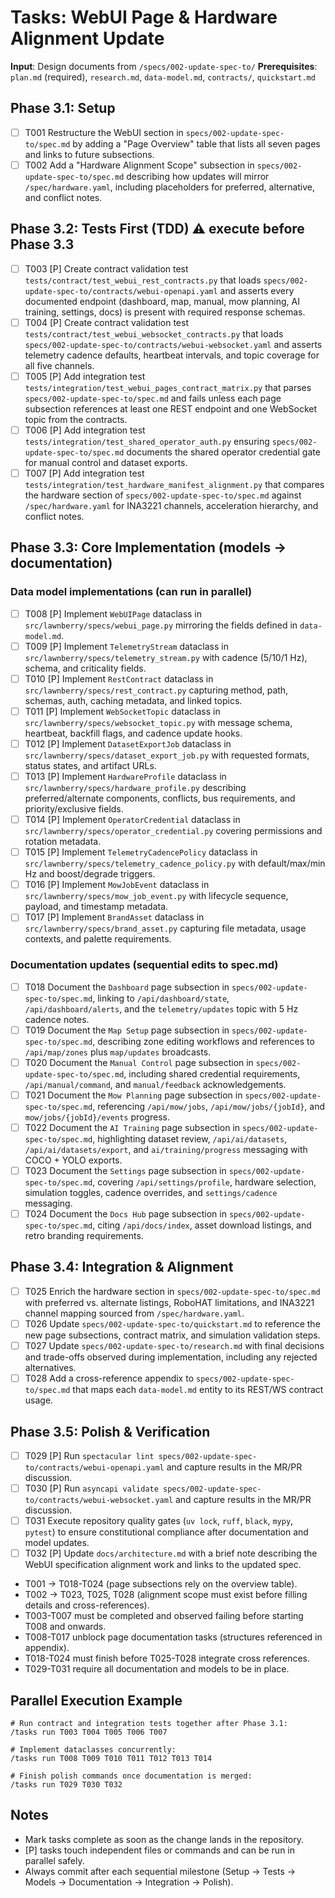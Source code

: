 # Tasks: WebUI Page & Hardware Alignment Update

**Input**: Design documents from `/specs/002-update-spec-to/`
**Prerequisites**: `plan.md` (required), `research.md`, `data-model.md`, `contracts/`, `quickstart.md`

## Phase 3.1: Setup
- [ ] T001 Restructure the WebUI section in `specs/002-update-spec-to/spec.md` by adding a "Page Overview" table that lists all seven pages and links to future subsections.
- [ ] T002 Add a "Hardware Alignment Scope" subsection in `specs/002-update-spec-to/spec.md` describing how updates will mirror `/spec/hardware.yaml`, including placeholders for preferred, alternative, and conflict notes.

## Phase 3.2: Tests First (TDD) ⚠️ execute before Phase 3.3
- [ ] T003 [P] Create contract validation test `tests/contract/test_webui_rest_contracts.py` that loads `specs/002-update-spec-to/contracts/webui-openapi.yaml` and asserts every documented endpoint (dashboard, map, manual, mow planning, AI training, settings, docs) is present with required response schemas.
- [ ] T004 [P] Create contract validation test `tests/contract/test_webui_websocket_contracts.py` that loads `specs/002-update-spec-to/contracts/webui-websocket.yaml` and asserts telemetry cadence defaults, heartbeat intervals, and topic coverage for all five channels.
- [ ] T005 [P] Add integration test `tests/integration/test_webui_pages_contract_matrix.py` that parses `specs/002-update-spec-to/spec.md` and fails unless each page subsection references at least one REST endpoint and one WebSocket topic from the contracts.
- [ ] T006 [P] Add integration test `tests/integration/test_shared_operator_auth.py` ensuring `specs/002-update-spec-to/spec.md` documents the shared operator credential gate for manual control and dataset exports.
- [ ] T007 [P] Add integration test `tests/integration/test_hardware_manifest_alignment.py` that compares the hardware section of `specs/002-update-spec-to/spec.md` against `/spec/hardware.yaml` for INA3221 channels, acceleration hierarchy, and conflict notes.

## Phase 3.3: Core Implementation (models → documentation)
### Data model implementations (can run in parallel)
- [ ] T008 [P] Implement `WebUIPage` dataclass in `src/lawnberry/specs/webui_page.py` mirroring the fields defined in `data-model.md`.
- [ ] T009 [P] Implement `TelemetryStream` dataclass in `src/lawnberry/specs/telemetry_stream.py` with cadence (5/10/1 Hz), schema, and criticality fields.
- [ ] T010 [P] Implement `RestContract` dataclass in `src/lawnberry/specs/rest_contract.py` capturing method, path, schemas, auth, caching metadata, and linked topics.
- [ ] T011 [P] Implement `WebSocketTopic` dataclass in `src/lawnberry/specs/websocket_topic.py` with message schema, heartbeat, backfill flags, and cadence update hooks.
- [ ] T012 [P] Implement `DatasetExportJob` dataclass in `src/lawnberry/specs/dataset_export_job.py` with requested formats, status states, and artifact URLs.
- [ ] T013 [P] Implement `HardwareProfile` dataclass in `src/lawnberry/specs/hardware_profile.py` describing preferred/alternate components, conflicts, bus requirements, and priority/exclusive fields.
- [ ] T014 [P] Implement `OperatorCredential` dataclass in `src/lawnberry/specs/operator_credential.py` covering permissions and rotation metadata.
- [ ] T015 [P] Implement `TelemetryCadencePolicy` dataclass in `src/lawnberry/specs/telemetry_cadence_policy.py` with default/max/min Hz and boost/degrade triggers.
- [ ] T016 [P] Implement `MowJobEvent` dataclass in `src/lawnberry/specs/mow_job_event.py` with lifecycle sequence, payload, and timestamp metadata.
- [ ] T017 [P] Implement `BrandAsset` dataclass in `src/lawnberry/specs/brand_asset.py` capturing file metadata, usage contexts, and palette requirements.

### Documentation updates (sequential edits to spec.md)
- [ ] T018 Document the `Dashboard` page subsection in `specs/002-update-spec-to/spec.md`, linking to `/api/dashboard/state`, `/api/dashboard/alerts`, and the `telemetry/updates` topic with 5 Hz cadence notes.
- [ ] T019 Document the `Map Setup` page subsection in `specs/002-update-spec-to/spec.md`, describing zone editing workflows and references to `/api/map/zones` plus `map/updates` broadcasts.
- [ ] T020 Document the `Manual Control` page subsection in `specs/002-update-spec-to/spec.md`, including shared credential requirements, `/api/manual/command`, and `manual/feedback` acknowledgements.
- [ ] T021 Document the `Mow Planning` page subsection in `specs/002-update-spec-to/spec.md`, referencing `/api/mow/jobs`, `/api/mow/jobs/{jobId}`, and `mow/jobs/{jobId}/events` progress.
- [ ] T022 Document the `AI Training` page subsection in `specs/002-update-spec-to/spec.md`, highlighting dataset review, `/api/ai/datasets`, `/api/ai/datasets/export`, and `ai/training/progress` messaging with COCO + YOLO exports.
- [ ] T023 Document the `Settings` page subsection in `specs/002-update-spec-to/spec.md`, covering `/api/settings/profile`, hardware selection, simulation toggles, cadence overrides, and `settings/cadence` messaging.
- [ ] T024 Document the `Docs Hub` page subsection in `specs/002-update-spec-to/spec.md`, citing `/api/docs/index`, asset download listings, and retro branding requirements.

## Phase 3.4: Integration & Alignment
- [ ] T025 Enrich the hardware section in `specs/002-update-spec-to/spec.md` with preferred vs. alternate listings, RoboHAT limitations, and INA3221 channel mapping sourced from `/spec/hardware.yaml`.
- [ ] T026 Update `specs/002-update-spec-to/quickstart.md` to reference the new page subsections, contract matrix, and simulation validation steps.
- [ ] T027 Update `specs/002-update-spec-to/research.md` with final decisions and trade-offs observed during implementation, including any rejected alternatives.
- [ ] T028 Add a cross-reference appendix to `specs/002-update-spec-to/spec.md` that maps each `data-model.md` entity to its REST/WS contract usage.

## Phase 3.5: Polish & Verification
- [ ] T029 [P] Run `spectacular lint specs/002-update-spec-to/contracts/webui-openapi.yaml` and capture results in the MR/PR discussion.
- [ ] T030 [P] Run `asyncapi validate specs/002-update-spec-to/contracts/webui-websocket.yaml` and capture results in the MR/PR discussion.
- [ ] T031 Execute repository quality gates (`uv lock`, `ruff`, `black`, `mypy`, `pytest`) to ensure constitutional compliance after documentation and model updates.
- [ ] T032 [P] Update `docs/architecture.md` with a brief note describing the WebUI specification alignment work and links to the updated spec.

- T001 → T018-T024 (page subsections rely on the overview table).
- T002 → T023, T025, T028 (alignment scope must exist before filling details and cross-references).
- T003-T007 must be completed and observed failing before starting T008 and onwards.
- T008-T017 unblock page documentation tasks (structures referenced in appendix).
- T018-T024 must finish before T025-T028 integrate cross references.
- T029-T031 require all documentation and models to be in place.

## Parallel Execution Example
```
# Run contract and integration tests together after Phase 3.1:
/tasks run T003 T004 T005 T006 T007

# Implement dataclasses concurrently:
/tasks run T008 T009 T010 T011 T012 T013 T014

# Finish polish commands once documentation is merged:
/tasks run T029 T030 T032
```

## Notes
- Mark tasks complete as soon as the change lands in the repository.
- [P] tasks touch independent files or commands and can be run in parallel safely.
- Always commit after each sequential milestone (Setup → Tests → Models → Documentation → Integration → Polish).

